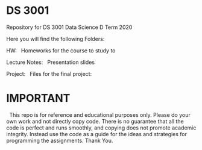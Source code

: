 # DS 3001
Repository for DS 3001 Data Science D Term 2020


Here you will find the following Folders:


HW:
&nbsp;	  Homeworks for the course to study to


Lecture Notes:
&nbsp;	  Presentation slides


Project:
&nbsp;	  Files for the final project: 


# IMPORTANT

&nbsp;  This repo is for reference and educational purposes only. Please do your own work and not directly copy code. There is no guarantee that all the code is perfect and runs smoothly, and copying does not promote academic integrity. Instead use the code as a guide for the ideas and strategies for programming the assignments. Thank You.


